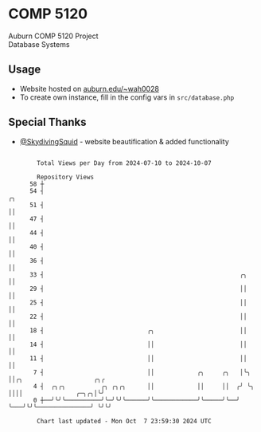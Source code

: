 # COMP 5120
Auburn COMP 5120 Project  
Database Systems

## Usage
- Website hosted on [auburn.edu/~wah0028](https://webhome.auburn.edu/~wah0028/)
- To create own instance, fill in the config vars in `src/database.php`

## Special Thanks
- [@SkydivingSquid](https://github.com/SkydivingSquid) - website beautification & added functionality

```

        Total Views per Day from 2024-07-10 to 2024-10-07

        Repository Views
      58 ┼
      54 ┤                                                              ╭╮
      51 ┤                                                              ││
      47 ┤                                                              ││
      44 ┤                                                              ││
      40 ┤                                                              ││
      36 ┤                                                              ││
      33 ┤                                                       ╭╮     ││
      29 ┤                                                       ││     ││
      25 ┤                                                       ││     ││
      22 ┤                                                       ││     ││
      18 ┤                             ╭╮                        ││     ││
      14 ┤                             ││                        ││     ││
      11 ┤                             ││                        ││     ││
       7 ┤                             ││            ╭╮     ╭╮   │╰╮    ││╭╮                    ╭╮╭
       4 ┤  ╭╮╭╮          ╭╮ ╭╮╭╮      ││            ││     ││  ╭╯ ╰╮   ││││               ╭─╮╭╮│╰╯
       0 ┼──╯╰╯╰──────────╯╰─╯╰╯╰──────╯╰────────────╯╰─────╯╰──╯   ╰───╯╰╯╰───────────────╯ ╰╯╰╯

        Chart last updated - Mon Oct  7 23:59:30 2024 UTC
        
```
